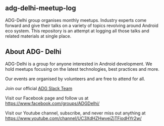 ## adg-delhi-meetup-log
ADG-Delhi group organises monthly meetups. Industry experts come forward and give their talks on a variety of topics revolving around Android eco system. This repository is an attempt at logging all those talks and related materials at single place. 

## About ADG- Delhi
ADG-Delhi is a group for anyone interested in Android development. We hold meetups focusing on the latest technologies, best practices and more.

Our events are organised by volunteers and are free to attend for all.

Join our official [ADG Slack Team](https://bit.ly/2GLBSNF)

Visit our Facebook page and follow us at https://www.facebook.com/groups/ADGDelhi/

Visit our Youtube channel, subscribe, and never miss out anything at https://www.youtube.com/channel/UC3XdHZHwveiZjTFiodHYr2w/
